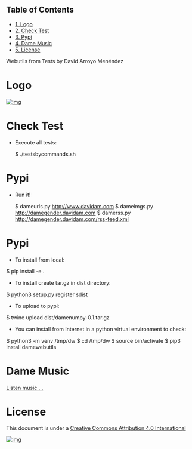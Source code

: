 <div id="table-of-contents">
<h2>Table of Contents</h2>
<div id="text-table-of-contents">
<ul>
<li><a href="#sec-1">1. Logo</a></li>
<li><a href="#sec-2">2. Check Test</a></li>
<li><a href="#sec-3">3. Pypi</a></li>
<li><a href="#sec-4">4. Dame Music</a></li>
<li><a href="#sec-5">5. License</a></li>
</ul>
</div>
</div>

Webutils from Tests by David Arroyo Menéndez

# Logo<a id="sec-1" name="sec-1"></a>

[![img](https://upload.wikimedia.org/wikipedia/commons/thumb/6/63/Seller_of_eggs.jpg/320px-Seller_of_eggs.jpg)](https://upload.wikimedia.org/wikipedia/commons/thumb/6/63/Seller_of_eggs.jpg/320px-Seller_of_eggs.jpg)

# Check Test<a id="sec-2" name="sec-2"></a>

-   Execute all tests:

    $ ./testsbycommands.sh

# Pypi<a id="sec-3" name="sec-3"></a>

-   Run it!

    $ dameurls.py http://www.davidam.com
    $ dameimgs.py http://damegender.davidam.com
    $ damerss.py http://damegender.davidam.com/rss-feed.xml

# Pypi<a id="sec-4" name="sec-4"></a>

-   To install from local:

$ pip install -e .

-   To install create tar.gz in dist directory:

$ python3 setup.py register sdist

-   To upload to pypi:

$ twine upload dist/damenumpy-0.1.tar.gz

-   You can install from Internet in a python virtual environment to check:

$ python3 -m venv /tmp/dw
$ cd /tmp/dw
$ source bin/activate
$ pip3 install damewebutils

# Dame Music<a id="sec-5" name="sec-5"></a>

[Listen music &#x2026;](https://www.youtube.com/playlist?list=PLeobXV-Yyn-LvQydcnr46ZkGh1V6tDGEk)

# License<a id="sec-6" name="sec-6"></a>

This document is under a [Creative Commons Attribution 4.0 International](http://creativecommons.org/licenses/by/4.0/deed)

[![img](http://i.creativecommons.org/l/by/3.0/80x15.png)](http://creativecommons.org/licenses/by/4.0/deed)